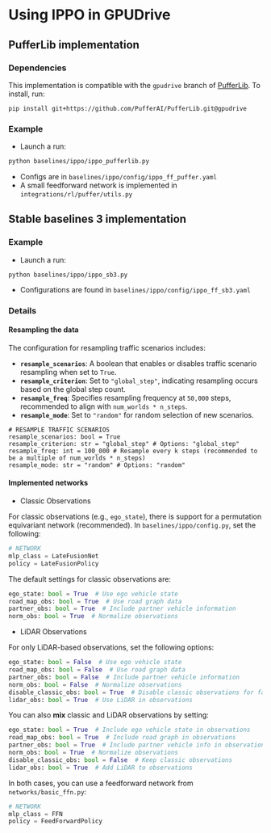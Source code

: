 # Using IPPO in GPUDrive

## PufferLib implementation

### Dependencies

This implementation is compatible with the `gpudrive` branch of [PufferLib](https://github.com/PufferAI/PufferLib/tree/gpudrive/pufferlib/environments/gpudrive). To install, run:

```
pip install git+https://github.com/PufferAI/PufferLib.git@gpudrive
```

### Example

- Launch a run:

```bash
python baselines/ippo/ippo_pufferlib.py
```

- Configs are in `baselines/ippo/config/ippo_ff_puffer.yaml`
- A small feedforward network is implemented in `integrations/rl/puffer/utils.py`

## Stable baselines 3 implementation

### Example

- Launch a run:

```
python baselines/ippo/ippo_sb3.py
```

- Configurations are found in `baselines/ippo/config/ippo_ff_sb3.yaml`

### Details

#### Resampling the data

The configuration for resampling traffic scenarios includes:

- **`resample_scenarios`**: A boolean that enables or disables traffic scenario resampling when set to `True`.
- **`resample_criterion`**: Set to `"global_step"`, indicating resampling occurs based on the global step count.
- **`resample_freq`**: Specifies resampling frequency at `50,000` steps, recommended to align with `num_worlds * n_steps`.
- **`resample_mode`**: Set to `"random"` for random selection of new scenarios.

```
# RESAMPLE TRAFFIC SCENARIOS
resample_scenarios: bool = True
resample_criterion: str = "global_step" # Options: "global_step"
resample_freq: int = 100_000 # Resample every k steps (recommended to be a multiple of num_worlds * n_steps)
resample_mode: str = "random" # Options: "random"
```

#### Implemented networks

- Classic Observations

For classic observations (e.g., `ego_state`), there is support for a permutation equivariant network (recommended). In `baselines/ippo/config.py`, set the following:

```python
# NETWORK
mlp_class = LateFusionNet
policy = LateFusionPolicy
```

The default settings for classic observations are:

```python
ego_state: bool = True  # Use ego vehicle state
road_map_obs: bool = True  # Use road graph data
partner_obs: bool = True  # Include partner vehicle information
norm_obs: bool = True  # Normalize observations
```

- LiDAR Observations

For only LiDAR-based observations, set the following options:

```python
ego_state: bool = False  # Use ego vehicle state
road_map_obs: bool = False  # Use road graph data
partner_obs: bool = False  # Include partner vehicle information
norm_obs: bool = False  # Normalize observations
disable_classic_obs: bool = True  # Disable classic observations for faster sim
lidar_obs: bool = True  # Use LiDAR in observations
```

You can also **mix** classic and LiDAR observations by setting:

```python
ego_state: bool = True  # Include ego vehicle state in observations
road_map_obs: bool = True  # Include road graph in observations
partner_obs: bool = True  # Include partner vehicle info in observations
norm_obs: bool = True  # Normalize observations
disable_classic_obs: bool = False  # Keep classic observations
lidar_obs: bool = True  # Add LiDAR to observations
```

In both cases, you can use a feedforward network from `networks/basic_ffn.py`:

```python
# NETWORK
mlp_class = FFN
policy = FeedForwardPolicy
```
